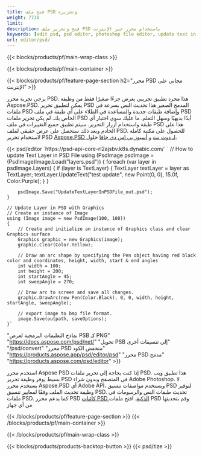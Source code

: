 ```yaml
---
title: فتح ملف PSD وتحريره
weight: 7730
limit: 
description: فتح وتحرير ملف PSD باستخدام محرر عبر الإنترنت
keywords: [edit psd, psd editor, photoshop file editor, update text in psd, update psd, open psd, update text in psd]
url: editor/psd/
---
```


{{< blocks/products/pf/main-wrap-class >}}

{{< blocks/products/pf/main-container >}}

{{< blocks/products/pf/feature-page-section h2="محرر PSD مجاني على الإنترنت" >}}
<p>يرجى تجربة محرر PSD. هذا مجرد تطبيق تجريبي يعرض جزءًا صغيرًا فقط من وظيفة Aspose.PSD. يمكن لتطبيق تحرير PSD المدمج الصغير هذا تحديث النص بسرعة في ملفات PSD وإضافة طبقات جديدة والمساعدة في الطلاء على أي طبقة في ملف PSD الخاص بك. لم يكن تحرير ملفات PSD أبدًا بديهيًا وسهل التعلم. ما عليك سوى اختيار أي طبقة واستخدام أزرار التحرير. سيتم تطبيق جميع التغييرات في ملف PSD هذا على الخادم وبعد ذلك ستحصل على عرض حقيقي لملف PSD. للحصول على مكتبة كاملة لاستخدام تحرير PSD <a href="/psd/{{< lang-code >}}net">Aspose.PSD لـ دوت نت</a> و <a href="/psd/{{< lang-code >}}java">أسبوز بي إس دي جافا</a> حلول. </p>
{{< psd/editor `https://psd-api-core-rl2ajsbv.k8s.dynabic.com/` 
`	// How to update Text Layer in PSD File
	using (PsdImage psdImage = (PsdImage)Image.Load("layers.psd"))
  	{
		foreach (var layer in psdImage.Layers)
		{
			if (layer is TextLayer)
			{
				TextLayer textLayer = layer as TextLayer;
				textLayer.UpdateText("test update", new Point(0, 0), 15.0f, Color.Purple);
			}
		}

		psdImage.Save("UpdateTextLayerInPSDFile_out.psd");
	}
	
	// Update Layer in PSD with Graphics
	// Create an instance of Image
	using (Image image = new PsdImage(100, 100))
	{
		// Create and initialize an instance of Graphics class and clear Graphics surface
		Graphics graphic = new Graphics(image);
		graphic.Clear(Color.Yellow);

		// Draw an arc shape by specifying the Pen object having red black color and coordinates, height, width, start & end angles                 
		int width = 100;
		int height = 200;
		int startAngle = 45;
		int sweepAngle = 270;

		// Draw arc to screen and save all changes.
		graphic.DrawArc(new Pen(Color.Black), 0, 0, width, height, startAngle, sweepAngle);

		// export image to bmp file format.
		image.Save(outpath, saveOptions);
	}` 
"نماذج التعليمات البرمجية لعرض PSB كـ PNG"  "https://docs.aspose.com/psd/net/" 
"تحويل PSB إلى تنسيقات أخرى"  "/psd/convert" 
"محرر PSD منخفض الكود" "https://products.aspose.app/psd/editor/psd" 
"محرر PSD مدمج" "https://products.aspose.com/psd/editor" >}}
<p>استخدم محرر Aspose PSD إذا كنت بحاجة إلى تحرير ملفات PSD. هذا تطبيق ويب بسيط يوفر وظيفة تحرير PSD في المتصفح وبدون شراء Adobe Photoshop. لا يستخدم محرر Aspose.PSD أي Adobe API، ويستخدم مواصفات تنسيق PSD لتوفير وظيفة تحديث الملف وفقًا لمعايير تنسيق PSD. تحديث طبقات النص والرسومات في ملفات PSD. كما يدعم محرر PSD <a href="https://reference.aspose.com/psd/net/aspose.psd.fileformats.psd.layers.smartobjects/smartobjectlayer/">كائنات PSD الذكية</a>. افتح ملفات PSD وقم بتحديثها من أي جهاز</p>

{{< /blocks/products/pf/feature-page-section >}}
{{< /blocks/products/pf/main-container >}}


{{< /blocks/products/pf/main-wrap-class >}}

{{< blocks/products/products-backtop-button >}}
{{< psd/tize >}}
